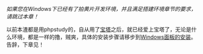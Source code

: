 *如果您在Windows下已经有了拍黄片开发环境，并且满足搭建环境章节的要求，请跳过本章！*

以前本渣都是用phpstudy的，自从用了[宝塔](https://www.bt.cn)之后，就已经爱上宝塔了，无论是什么环境，都是一样的撸，贼爽，具体的安装步骤请移步到[Windows面板的安装](http://docs.bt.cn/443923)。告辞，下章见！

